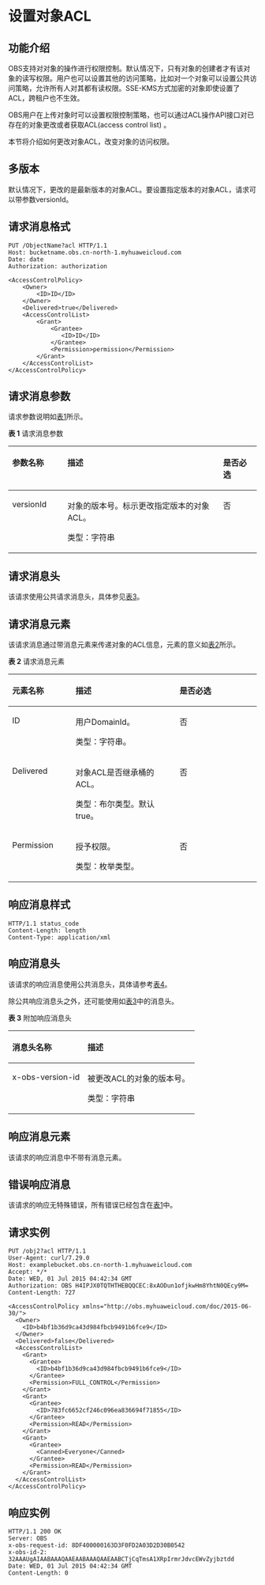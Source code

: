 # 设置对象ACL<a name="ZH-CN_TOPIC_0100846778"></a>

## 功能介绍<a name="section5584184924715"></a>

OBS支持对对象的操作进行权限控制。默认情况下，只有对象的创建者才有该对象的读写权限。用户也可以设置其他的访问策略，比如对一个对象可以设置公共访问策略，允许所有人对其都有读权限。SSE-KMS方式加密的对象即使设置了ACL，跨租户也不生效。

OBS用户在上传对象时可以设置权限控制策略，也可以通过ACL操作API接口对已存在的对象更改或者获取ACL\(access control list\) 。

本节将介绍如何更改对象ACL，改变对象的访问权限。

## 多版本<a name="section48384196"></a>

默认情况下，更改的是最新版本的对象ACL。要设置指定版本的对象ACL，请求可以带参数versionId。

## 请求消息格式<a name="section32804580"></a>

```
PUT /ObjectName?acl HTTP/1.1 
Host: bucketname.obs.cn-north-1.myhuaweicloud.com 
Date: date
Authorization: authorization

<AccessControlPolicy> 
    <Owner> 
        <ID>ID</ID> 
    </Owner> 
    <Delivered>true</Delivered>
    <AccessControlList> 
        <Grant> 
            <Grantee>
               <ID>ID</ID>
            </Grantee> 
            <Permission>permission</Permission> 
        </Grant> 
    </AccessControlList> 
</AccessControlPolicy>
```

## 请求消息参数<a name="section26805765"></a>

请求参数说明如[表1](#table44298471191845)所示。

**表 1**  请求消息参数

<a name="table44298471191845"></a>
<table><thead align="left"><tr id="row25509231"><th class="cellrowborder" valign="top" width="22.220000000000002%" id="mcps1.2.4.1.1"><p id="p52981853"><a name="p52981853"></a><a name="p52981853"></a><strong id="b7074630"><a name="b7074630"></a><a name="b7074630"></a>参数名称</strong></p>
</th>
<th class="cellrowborder" valign="top" width="62.629999999999995%" id="mcps1.2.4.1.2"><p id="p36174163"><a name="p36174163"></a><a name="p36174163"></a><strong id="b57132017"><a name="b57132017"></a><a name="b57132017"></a>描述</strong></p>
</th>
<th class="cellrowborder" valign="top" width="15.15%" id="mcps1.2.4.1.3"><p id="p64290664"><a name="p64290664"></a><a name="p64290664"></a><strong id="b41745067"><a name="b41745067"></a><a name="b41745067"></a>是否必选</strong></p>
</th>
</tr>
</thead>
<tbody><tr id="row25907270"><td class="cellrowborder" valign="top" width="22.220000000000002%" headers="mcps1.2.4.1.1 "><p id="p18114101"><a name="p18114101"></a><a name="p18114101"></a>versionId</p>
</td>
<td class="cellrowborder" valign="top" width="62.629999999999995%" headers="mcps1.2.4.1.2 "><p id="p57956065"><a name="p57956065"></a><a name="p57956065"></a>对象的版本号。标示更改指定版本的对象ACL。</p>
<p id="p51842537"><a name="p51842537"></a><a name="p51842537"></a>类型：字符串</p>
</td>
<td class="cellrowborder" valign="top" width="15.15%" headers="mcps1.2.4.1.3 "><p id="p38495930"><a name="p38495930"></a><a name="p38495930"></a>否</p>
</td>
</tr>
</tbody>
</table>

## 请求消息头<a name="section39925296"></a>

该请求使用公共请求消息头，具体参见[表3](REST-API介绍.md#table25197309)。

## 请求消息元素<a name="section23783351"></a>

该请求消息通过带消息元素来传递对象的ACL信息，元素的意义如[表2](#table6365150)所示。

**表 2**  请求消息元素

<a name="table6365150"></a>
<table><thead align="left"><tr id="row46397570"><th class="cellrowborder" valign="top" width="25.509999999999998%" id="mcps1.2.4.1.1"><p id="p106807"><a name="p106807"></a><a name="p106807"></a><strong id="b961269"><a name="b961269"></a><a name="b961269"></a>元素名称</strong></p>
</th>
<th class="cellrowborder" valign="top" width="41.839999999999996%" id="mcps1.2.4.1.2"><p id="p10753930"><a name="p10753930"></a><a name="p10753930"></a><strong id="b29676507"><a name="b29676507"></a><a name="b29676507"></a>描述</strong></p>
</th>
<th class="cellrowborder" valign="top" width="32.65%" id="mcps1.2.4.1.3"><p id="p54986906"><a name="p54986906"></a><a name="p54986906"></a><strong id="b25120114"><a name="b25120114"></a><a name="b25120114"></a>是否必选</strong></p>
</th>
</tr>
</thead>
<tbody><tr id="row21463316"><td class="cellrowborder" valign="top" width="25.509999999999998%" headers="mcps1.2.4.1.1 "><p id="p60807051"><a name="p60807051"></a><a name="p60807051"></a>ID</p>
</td>
<td class="cellrowborder" valign="top" width="41.839999999999996%" headers="mcps1.2.4.1.2 "><p id="p26424127"><a name="p26424127"></a><a name="p26424127"></a>用户DomainId。</p>
<p id="p36490555"><a name="p36490555"></a><a name="p36490555"></a>类型：字符串。</p>
</td>
<td class="cellrowborder" valign="top" width="32.65%" headers="mcps1.2.4.1.3 "><p id="p2944980"><a name="p2944980"></a><a name="p2944980"></a>否</p>
</td>
</tr>
<tr id="row4036034411024"><td class="cellrowborder" valign="top" width="25.509999999999998%" headers="mcps1.2.4.1.1 "><p id="p4238406111028"><a name="p4238406111028"></a><a name="p4238406111028"></a>Delivered</p>
</td>
<td class="cellrowborder" valign="top" width="41.839999999999996%" headers="mcps1.2.4.1.2 "><p id="p1055692911028"><a name="p1055692911028"></a><a name="p1055692911028"></a>对象ACL是否继承桶的ACL。</p>
<p id="p2790349711028"><a name="p2790349711028"></a><a name="p2790349711028"></a>类型：布尔类型。默认true。</p>
</td>
<td class="cellrowborder" valign="top" width="32.65%" headers="mcps1.2.4.1.3 "><p id="p4559078011028"><a name="p4559078011028"></a><a name="p4559078011028"></a>否</p>
</td>
</tr>
<tr id="row34127147"><td class="cellrowborder" valign="top" width="25.509999999999998%" headers="mcps1.2.4.1.1 "><p id="p12835559"><a name="p12835559"></a><a name="p12835559"></a>Permission</p>
</td>
<td class="cellrowborder" valign="top" width="41.839999999999996%" headers="mcps1.2.4.1.2 "><p id="p33047326"><a name="p33047326"></a><a name="p33047326"></a>授予权限。</p>
<p id="p28990484"><a name="p28990484"></a><a name="p28990484"></a>类型：枚举类型。</p>
</td>
<td class="cellrowborder" valign="top" width="32.65%" headers="mcps1.2.4.1.3 "><p id="p66527890"><a name="p66527890"></a><a name="p66527890"></a>否</p>
</td>
</tr>
</tbody>
</table>

## 响应消息样式<a name="section12723569"></a>

```
HTTP/1.1 status_code
Content-Length: length
Content-Type: application/xml
```

## 响应消息头<a name="section47403265"></a>

该请求的响应消息使用公共消息头，具体请参考[表4](REST-API介绍.md#d0e686)。

除公共响应消息头之外，还可能使用如[表3](#table21765641102739)中的消息头。

**表 3**  附加响应消息头

<a name="table21765641102739"></a>
<table><thead align="left"><tr id="row52223563"><th class="cellrowborder" valign="top" width="40.400000000000006%" id="mcps1.2.3.1.1"><p id="p2250249"><a name="p2250249"></a><a name="p2250249"></a>消息头名称</p>
</th>
<th class="cellrowborder" valign="top" width="59.599999999999994%" id="mcps1.2.3.1.2"><p id="p48052491"><a name="p48052491"></a><a name="p48052491"></a>描述</p>
</th>
</tr>
</thead>
<tbody><tr id="row67046586"><td class="cellrowborder" valign="top" width="40.400000000000006%" headers="mcps1.2.3.1.1 "><p id="p62064381"><a name="p62064381"></a><a name="p62064381"></a>x-obs-version-id</p>
</td>
<td class="cellrowborder" valign="top" width="59.599999999999994%" headers="mcps1.2.3.1.2 "><p id="p61158973"><a name="p61158973"></a><a name="p61158973"></a>被更改ACL的对象的版本号。</p>
<p id="p13559847"><a name="p13559847"></a><a name="p13559847"></a>类型：字符串</p>
</td>
</tr>
</tbody>
</table>

## 响应消息元素<a name="section23976207"></a>

该请求的响应消息中不带有消息元素。

## 错误响应消息<a name="section14459276"></a>

该请求的响应无特殊错误，所有错误已经包含在[表1](错误码列表.md#d0e843)中。

## 请求实例<a name="section817219485150"></a>

```
PUT /obj2?acl HTTP/1.1
User-Agent: curl/7.29.0
Host: examplebucket.obs.cn-north-1.myhuaweicloud.com
Accept: */*
Date: WED, 01 Jul 2015 04:42:34 GMT
Authorization: OBS H4IPJX0TQTHTHEBQQCEC:8xAODun1ofjkwHm8YhtN0QEcy9M=
Content-Length: 727

<AccessControlPolicy xmlns="http://obs.myhuaweicloud.com/doc/2015-06-30/">  
  <Owner> 
    <ID>b4bf1b36d9ca43d984fbcb9491b6fce9</ID> 
  </Owner>  
  <Delivered>false</Delivered>
  <AccessControlList> 
    <Grant> 
      <Grantee> 
        <ID>b4bf1b36d9ca43d984fbcb9491b6fce9</ID> 
      </Grantee>  
      <Permission>FULL_CONTROL</Permission> 
    </Grant>  
    <Grant> 
      <Grantee> 
        <ID>783fc6652cf246c096ea836694f71855</ID> 
      </Grantee>  
      <Permission>READ</Permission>
    </Grant>  
    <Grant> 
      <Grantee> 
        <Canned>Everyone</Canned> 
      </Grantee>  
      <Permission>READ</Permission> 
    </Grant> 
  </AccessControlList> 
</AccessControlPolicy>
```

## 响应实例<a name="section1981019229519"></a>

```
HTTP/1.1 200 OK
Server: OBS
x-obs-request-id: 8DF400000163D3F0FD2A03D2D30B0542
x-obs-id-2: 32AAAUgAIAABAAAQAAEAABAAAQAAEAABCTjCqTmsA1XRpIrmrJdvcEWvZyjbztdd
Date: WED, 01 Jul 2015 04:42:34 GMT
Content-Length: 0
```

